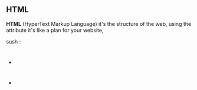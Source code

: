## HTML

**HTML** (HyperText Markup Language) it's the structure of the web, using the attribute it's like a plan for your website, 

sush :
* <h1>
* <title>
* <footer>
* <main>
* <nav>

and many many attributes and we can write CSS code 
<style>
    this will make me able to change how the web look
    